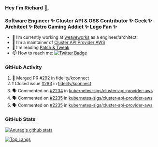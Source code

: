 ### Hey I'm Richard 👋, 

<h3 align="left">Software Engineer ✨ Cluster API & OSS Contributor ✨ Geek ✨ Architect ✨ Retro Gaming Addict ✨ Lego Fan ✨</h3>

- 🔭 I’m currently working at [weaveworks](https://github.com/weaveworks) as a engineer/architect
- 👯 I’m a maintainer of [Cluster API Provider AWS](https://github.com/kubernetes-sigs/cluster-api-provider-aws)
- 💬 I'm reading [Patch & Tweak](https://bjooks.com/products/patch-tweak-exploring-modular-synthesis)
- 📫 How to reach me: [![Twitter Badge](https://img.shields.io/badge/-@fruit_case-00acee?style=flat&logo=Twitter&logoColor=white)](https://twitter.com/intent/follow?screen_name=fruit_case "Follow on Twitter")

### GitHub Activity 

<!--START_SECTION:activity-->
1. 🎉 Merged PR [#292](https://github.com/fidelity/kconnect/pull/292) in [fidelity/kconnect](https://github.com/fidelity/kconnect)
2. ❗️ Closed issue [#283](https://github.com/fidelity/kconnect/issues/283) in [fidelity/kconnect](https://github.com/fidelity/kconnect)
3. 🗣 Commented on [#2234](https://github.com/kubernetes-sigs/cluster-api-provider-aws/issues/2234) in [kubernetes-sigs/cluster-api-provider-aws](https://github.com/kubernetes-sigs/cluster-api-provider-aws)
4. 🗣 Commented on [#2235](https://github.com/kubernetes-sigs/cluster-api-provider-aws/issues/2235) in [kubernetes-sigs/cluster-api-provider-aws](https://github.com/kubernetes-sigs/cluster-api-provider-aws)
5. 🗣 Commented on [#2235](https://github.com/kubernetes-sigs/cluster-api-provider-aws/issues/2235) in [kubernetes-sigs/cluster-api-provider-aws](https://github.com/kubernetes-sigs/cluster-api-provider-aws)
<!--END_SECTION:activity-->

### GitHub Stats

[![Anurag's github stats](https://github-readme-stats.vercel.app/api?username=richardcase&count_private=true&show_icons=true)](https://github.com/anuraghazra/github-readme-stats)

[![Top Langs](https://github-readme-stats.vercel.app/api/top-langs/?username=richardcase&hide=html&layout=compact)](https://github.com/anuraghazra/github-readme-stats)

